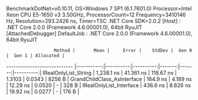 
BenchmarkDotNet=v0.10.11, OS=Windows 7 SP1 (6.1.7601.0)
Processor=Intel Xeon CPU E5-1650 v3 3.50GHz, ProcessorCount=12
Frequency=3410146 Hz, Resolution=293.2426 ns, Timer=TSC
.NET Core SDK=2.0.2
  [Host]     : .NET Core 2.0.0 (Framework 4.6.00001.0), 64bit RyuJIT  [AttachedDebugger]
  DefaultJob : .NET Core 2.0.0 (Framework 4.6.00001.0), 64bit RyuJIT


                      Method |       Mean |     Error |    StdDev |  Gen 0 |  Gen 1 | Allocated |
---------------------------- |-----------:|----------:|----------:|-------:|-------:|----------:|
        IRealOnlyList_String | 1,238.1 ns | 41.361 ns | 118.67 ns | 1.3103 | 0.0343 |    8256 B |
 GrandChildClass_AsInterface |   164.9 ns |  4.189 ns |  12.29 ns | 0.0520 |      - |     328 B |
     IRealOnlyList_Interface |   436.6 ns |  8.826 ns |  19.92 ns | 0.0277 |      - |     176 B |
